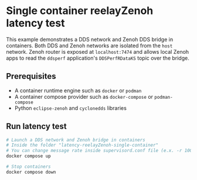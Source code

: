 
# Single container reelayZenoh latency test

This example demonstrates a DDS network and Zenoh DDS bridge in containers. Both DDS and Zenoh networks are isolated from the `host` network. Zenoh router is exposed at `localhost:7474` and allows local Zenoh apps to read the `ddsperf` application's `DDSPerfRDataKS` topic over the bridge.

## Prerequisites

- A container runtime engine such as `docker` or `podman`
- A container compose provider such as `docker-compose` or `podman-compose`
- Python `eclipse-zenoh` and `cyclonedds` libraries

## Run latency test

```sh
# Launch a DDS network and Zenoh bridge in containers 
# Inside the folder "latency-reelayZenoh-single-container"
# You can change message rate inside supervisord.conf file (e.x. -r 100000)
docker compose up 

# Stop containers
docker compose down